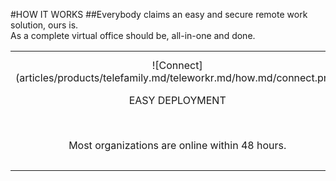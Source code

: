 #HOW IT WORKS
##Everybody claims an easy and secure remote work solution, ours is.<br/>As a complete virtual office should be, all-in-one and done.
<br/>

|   |   |   |
|:------:|:----------:|:----------:|
| ![Connect] (articles/products/telefamily.md/teleworkr.md/how.md/connect.png)<p class="how-title">EASY DEPLOYMENT</p><br/><p class="how-description">Most organizations are online within 48 hours.</p> | ![Configure] (articles/products/telefamily.md/teleworkr.md/how.md/configure.png)<p class="how-title">SECURITY</p><br/><p class="how-description">Reflection technology coupled with zero trust cybersecurity.</p> | ![Done] (articles/products/telefamily.md/teleworkr.md/how.md/savings.png)<p class="how-title">REASONABLE PRICE</p><br/><p class="how-description">All in one solution with customized pricing making it more affordable than all the other products combined!</p > |